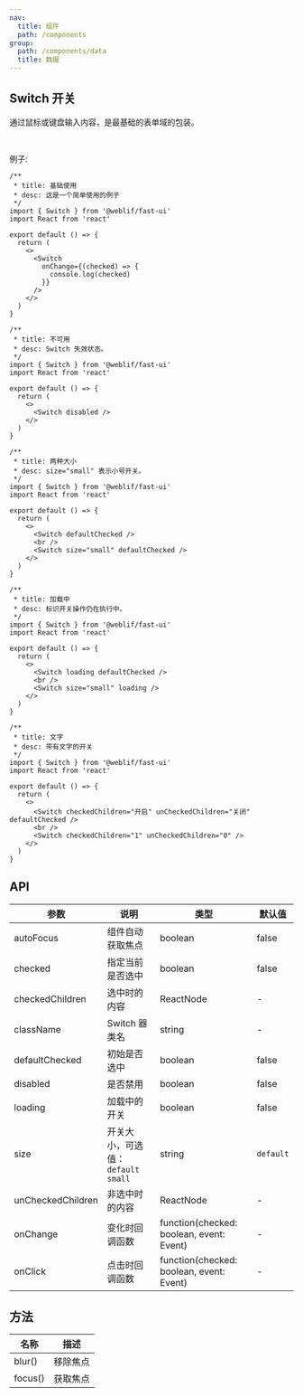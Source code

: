 ```yaml
---
nav:
  title: 组件
  path: /components
group:
  path: /components/data
  title: 数据
---
```


## Switch 开关

通过鼠标或键盘输入内容，是最基础的表单域的包装。

<br />

例子:

<div class="fu-code-block-row">

<div class="fu-code-block-col-2-1">

```tsx
/**
 * title: 基础使用
 * desc: 这是一个简单使用的例子
 */
import { Switch } from '@weblif/fast-ui'
import React from 'react'

export default () => {
  return (
    <>
      <Switch
        onChange={(checked) => {
          console.log(checked)
        }}
      />
    </>
  )
}
```

```tsx
/**
 * title: 不可用
 * desc: Switch 失效状态。
 */
import { Switch } from '@weblif/fast-ui'
import React from 'react'

export default () => {
  return (
    <>
      <Switch disabled />
    </>
  )
}
```

```tsx
/**
 * title: 两种大小
 * desc: size="small" 表示小号开关。
 */
import { Switch } from '@weblif/fast-ui'
import React from 'react'

export default () => {
  return (
    <>
      <Switch defaultChecked />
      <br />
      <Switch size="small" defaultChecked />
    </>
  )
}
```

</div>

<div class="fu-code-block-col-2-1">

```tsx
/**
 * title: 加载中
 * desc: 标识开关操作仍在执行中。
 */
import { Switch } from '@weblif/fast-ui'
import React from 'react'

export default () => {
  return (
    <>
      <Switch loading defaultChecked />
      <br />
      <Switch size="small" loading />
    </>
  )
}
```

```tsx
/**
 * title: 文字
 * desc: 带有文字的开关
 */
import { Switch } from '@weblif/fast-ui'
import React from 'react'

export default () => {
  return (
    <>
      <Switch checkedChildren="开启" unCheckedChildren="关闭" defaultChecked />
      <br />
      <Switch checkedChildren="1" unCheckedChildren="0" />
    </>
  )
}
```

</div>
</div>

## API

| 参数              | 说明                                | 类型                                     | 默认值    |
| ----------------- | ----------------------------------- | ---------------------------------------- | --------- |
| autoFocus         | 组件自动获取焦点                    | boolean                                  | false     |
| checked           | 指定当前是否选中                    | boolean                                  | false     |
| checkedChildren   | 选中时的内容                        | ReactNode                                | -         |
| className         | Switch 器类名                       | string                                   | -         |
| defaultChecked    | 初始是否选中                        | boolean                                  | false     |
| disabled          | 是否禁用                            | boolean                                  | false     |
| loading           | 加载中的开关                        | boolean                                  | false     |
| size              | 开关大小，可选值：`default` `small` | string                                   | `default` |
| unCheckedChildren | 非选中时的内容                      | ReactNode                                | -         |
| onChange          | 变化时回调函数                      | function(checked: boolean, event: Event) | -         |
| onClick           | 点击时回调函数                      | function(checked: boolean, event: Event) | -         |

## 方法

| 名称    | 描述     |
| ------- | -------- |
| blur()  | 移除焦点 |
| focus() | 获取焦点 |
